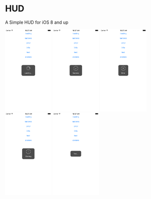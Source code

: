 # HUD
A Simple HUD for iOS 8 and up

<img src="https://raw.githubusercontent.com/Chakery/HUD/master/images/loading.png" width="150px" />
<img src="https://raw.githubusercontent.com/Chakery/HUD/master/images/success.png" width="150px" />
<img src="https://raw.githubusercontent.com/Chakery/HUD/master/images/error.png" width="150px" />
<img src="https://raw.githubusercontent.com/Chakery/HUD/master/images/info.png" width="150px" />
<img src="https://raw.githubusercontent.com/Chakery/HUD/master/images/text.png" width="150px" />
